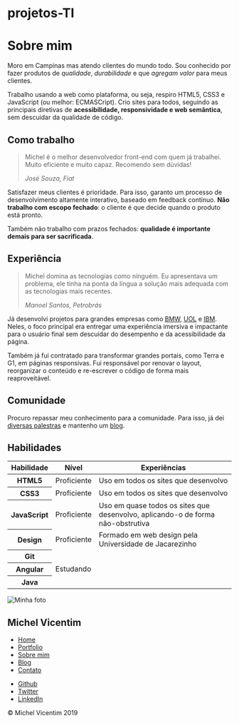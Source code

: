 # projetos-TI
<!DOCTYPE html>
<html>
<head>
    <meta charset="utf-8">
    <title>Michel Vicentim  - Biografia</title>
    <link rel="icon" href="imagens/favicon.png">
    <link rel="stylesheet" href="css/reset.css">
    <link rel="stylesheet" href="css/site.css">
    <link rel="stylesheet" href="css/bio.css">
    <link rel="stylesheet" href="http://fonts.googleapis.com/css?family=Crimson+Text:400,400italic,600">
    <link rel="stylesheet" href="http://fonts.googleapis.com/css?family=Open+Sans+Condensed:700">
</head>
<body>
    <main>
        <h1 class="titulo-principal">Sobre mim</h1>
        <div class="container">
            <p>Moro em Campinas mas atendo clientes do mundo todo. Sou conhecido por fazer produtos de <em>qualidade</em>, <em>durabilidade</em> e que <em>agregam valor</em> para meus clientes.</p>
            <p>Trabalho usando a web como plataforma, ou seja, respiro HTML5, CSS3 e JavaScript (ou melhor: ECMASCript). Crio sites para todos, seguindo as principais diretivas de <strong>acessibilidade, responsividade e web semântica</strong>, sem descuidar da qualidade de código.</p>
            <h2 class="subtitulo-texto">Como trabalho</h2>
            <blockquote class="citacao-bio fiat" tabindex="1">
                <p>Michel é o melhor desenvolvedor front-end com quem já trabalhei. Muito eficiente e muito capaz. Recomendo sem dúvidas!</p>
                <cite>José Souza, Fiat</cite>
            </blockquote>
            <p>Satisfazer meus clientes é prioridade. Para isso, garanto um processo de desenvolvimento altamente interativo, baseado em feedback contínuo. <strong>Não trabalho com escopo fechado</strong>: o cliente é que decide quando o produto está pronto.</p>
            <p>Também não trabalho com prazos fechados: <strong>qualidade é importante demais para ser sacrificada</strong>.</p>
            <h2 class="subtitulo-texto">Experiência</h2>
            <blockquote class="citacao-bio petrobras" tabindex="1">
                <p>Michel domina as tecnologias como ninguém. Eu apresentava um problema, ele tinha na ponta da língua a solução mais adequada com as tecnologias mais recentes.</p>
                <cite>Manoel Santos, Petrobrás</cite>
            </blockquote>
            <p>Já desenvolvi projetos para grandes empresas como <a href="http://bmw.com">BMW</a>, <a href="http://www.uol.com.br">UOL</a> e <a href="http://www.ibm.com.br">IBM</a>. Neles, o foco principal era entregar uma experiência imersiva e impactante para o usuário final sem descuidar do desempenho e da acessibilidade da página.</p>
            <p>Também já fui contratado para transformar grandes portais, como Terra e G1, em páginas responsivas. Fui responsável por renovar o layout, reorganizar o conteúdo e re-escrever o código de forma mais reaproveitável.</p>
            <h2 class="subtitulo-texto">Comunidade</h2>
            <p>Procuro repassar meu conhecimento para a comunidade. Para isso, já dei <a href="portfolio.html">diversas palestras</a> e mantenho um <a href="blog.html">blog</a>.</p>
            <h2 class="subtitulo-texto">Habilidades</h2>
            <table class="habilidades">
                <thead>
                    <tr>
                        <th>Habilidade</th>
                        <th>Nível</th>
                        <th>Experiências</th>
                    </tr>
                </thead>
                <tbody>
                    <tr>
                        <th>HTML5</th>
                        <td>Proficiente</td>
                        <td>Uso em todos os sites que desenvolvo</td>
                    </tr>
                    <tr>
                        <th>CSS3</th>
                        <td>Proficiente</td>
                        <td>Uso em todos os sites que desenvolvo</td>
                    </tr>
                    <tr>
                        <th>JavaScript</th>
                        <td>Proficiente</td>
                        <td>Uso em quase todos os sites que desenvolvo, aplicando-o de forma não-obstrutiva</td>
                    </tr>
                    <tr>
                        <th>Design</th>
                        <td>Proficiente</td>
                        <td>Formado em web design pela Universidade de Jacarezinho</td>
                    </tr>
                    <tr>
                        <th>Git</th>
                        <td colspan="2" rowspan="3">Estudando</td>
                    </tr>
                    <tr>
                        <th>Angular</th>
                    </tr>
                    <tr>
                        <th>Java</th>
                    </tr>
                </tbody>
            </table>
        </div>
    </main>
    <img src="imagens/mi.jpg" alt="Minha foto" class="minha-foto">
    <aside class="navegacao-site">
        <h1>Michel Vicentim</h1>
        <nav>
            <ul>
                <li><a href="index.html">Home</a></li>
                <li><a href="portfolio.html">Portfolio</a></li>
                <li><a href="bio.html">Sobre mim</a></li>
                <li><a href="blog.html">Blog</a></li>
                <li><a href="contato.html">Contato</a></li>
            </ul>
        </nav>
        <ul class="icones-redes-sociais">
            <li>
                <a href="https://github.com/brazil37/brazil37" class="github" data-tooltip="Veja meus projetos opensource">
                    Github
                </a>
            </li>
            <li>
                <a href="https://twitter.com/michelvicentim" class="twitter" data-tooltip="Siga-me no Twitter">
                    Twitter
                </a>
            </li>
            <li>
                <a href="https://www.linkedin.com/in/michel-vicentim-baa8bb57/" class="linkedin" data-tooltip="Veja meu currículo">
                    LinkedIn
                </a>
            </li>
        </ul>
    </aside>
    <footer class="rodape-pagina">
        &copy; Michel Vicentim 2019
    </footer>
</body>
</html>
